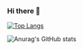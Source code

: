 ### Hi there 👋
[![Top Langs](https://github-readme-stats.vercel.app/api/top-langs/?username=mirroris&layout=compact)](https://github.com/anuraghazra/github-readme-stats)
<!--
**mirroris/mirroris** is a ✨ _special_ ✨ repository because its `README.md` (this file) appears on your GitHub profile.

Here are some ideas to get you started:

- 🔭 I’m currently working on ... C compiler
- 🌱 I’m currently learning ... Language
- 👯 I’m looking to collaborate on ...
- 🤔 I’m looking for help with ... 
- 💬 Ask me about ...
- 📫 How to reach me: ...
- 😄 Pronouns: ...
- ⚡ Fun fact: ...
-->
![Anurag's GitHub stats](https://github-readme-stats.vercel.app/api?username=mirroris&show_icons=true&theme=transparent)
